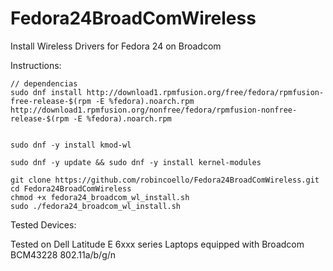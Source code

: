 # Fedora24BroadComWireless
Install Wireless Drivers for Fedora 24 on Broadcom

Instructions:

```
// dependencias 
sudo dnf install http://download1.rpmfusion.org/free/fedora/rpmfusion-free-release-$(rpm -E %fedora).noarch.rpm http://download1.rpmfusion.org/nonfree/fedora/rpmfusion-nonfree-release-$(rpm -E %fedora).noarch.rpm


sudo dnf -y install kmod-wl

sudo dnf -y update && sudo dnf -y install kernel-modules

```




```
git clone https://github.com/robincoello/Fedora24BroadComWireless.git
cd Fedora24BroadComWireless
chmod +x fedora24_broadcom_wl_install.sh
sudo ./fedora24_broadcom_wl_install.sh
```


Tested Devices:

Tested on Dell Latitude E 6xxx series Laptops equipped with Broadcom BCM43228 802.11a/b/g/n
